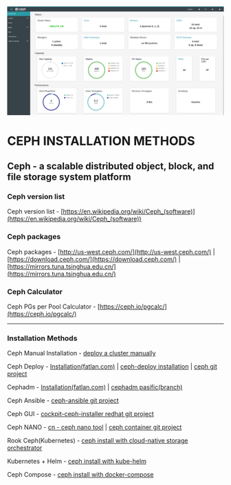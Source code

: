 ![](ceph-oct-dash.png)

# CEPH INSTALLATION METHODS

## Ceph - a scalable distributed object, block, and file storage system platform

### Ceph version list
Ceph version list - [https://en.wikipedia.org/wiki/Ceph_(software)](https://en.wikipedia.org/wiki/Ceph_(software))

### Ceph packages
Ceph packages - [http://us-west.ceph.com/](http://us-west.ceph.com/) | [https://download.ceph.com/](https://download.ceph.com/) | [https://mirrors.tuna.tsinghua.edu.cn/](https://mirrors.tuna.tsinghua.edu.cn/)

### Ceph Calculator
Ceph PGs per Pool Calculator - [https://ceph.io/pgcalc/](https://ceph.io/pgcalc/)

---
### Installation Methods <br>

Ceph Manual Installation - [deploy a cluster manually](https://docs.ceph.com/en/latest/install/index_manual/#deploy-a-cluster-manually) <br>

Ceph Deploy - [Installation(fatlan.com)](https://www.fatlan.com/01-09-2021-ceph-deploy-ile-ubuntu-linux-16-ve-20-uzerinde-ceph-pasific-cluster-storage-kurulumu-object-storage/) | [ceph-deploy installation](https://docs.ceph.com/en/nautilus/install/install-ceph-deploy/) | [ceph git project](https://github.com/ceph/ceph) <br>

Cephadm - [Installation(fatlan.com)](https://www.fatlan.com/10-01-2022-cephadm-containerized-ile-ceph-pacific-storage-kurulumu-on-linux/) | [cephadm pasific(branch)](https://raw.githubusercontent.com/ceph/ceph/pacific/src/cephadm/cephadm) <br>

Ceph Ansible - [ceph-ansible git project](https://github.com/ceph/ceph-ansible) <br>

Ceph GUI - [cockpit-ceph-installer redhat git project](https://github.com/red-hat-storage/cockpit-ceph-installer) <br>

Ceph NANO - [cn - ceph nano tool](https://github.com/ceph/cn) | [ceph container git project](https://github.com/ceph/ceph-container) <br>

Rook Ceph(Kubernetes) - [ceph install with cloud-native storage orchestrator](https://rook.io/docs/rook/v1.5/ceph-quickstart.html) <br>

Kubernetes + Helm - [ceph install with kube-helm](https://docs.ceph.com/en/nautilus/start/kube-helm/) <br>

Ceph Compose - [ceph install with docker-compose](https://github.com/fatlan/Ceph-Docker-Compose)
